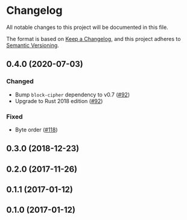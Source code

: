 # Changelog

All notable changes to this project will be documented in this file.

The format is based on [Keep a Changelog](https://keepachangelog.com/en/1.0.0/),
and this project adheres to [Semantic Versioning](https://semver.org/spec/v2.0.0.html).

## 0.4.0 (2020-07-03)
### Changed
- Bump `block-cipher` dependency to v0.7 ([#92])
- Upgrade to Rust 2018 edition ([#92])

### Fixed
- Byte order ([#118])

[#118]: https://github.com/RustCrypto/block-ciphers/pull/118
[#92]: https://github.com/RustCrypto/block-ciphers/pull/92

## 0.3.0 (2018-12-23)

## 0.2.0 (2017-11-26)

## 0.1.1 (2017-01-12)

## 0.1.0 (2017-01-12)
